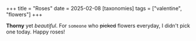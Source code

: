+++
title = "Roses"
date = 2025-02-08
[taxonomies]
tags = ["valentine", "flowers"]
+++

__Thorny__ yet _beautiful_. For `someone` who ~~picked~~ flowers everyday, I didn't pick one today.
Happy roses!

